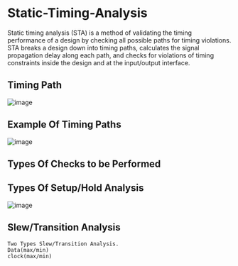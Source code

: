 # Static-Timing-Analysis
Static timing analysis (STA) is a method of validating the timing performance of a design by checking all possible paths for timing violations. STA breaks a design down into timing paths, calculates the signal propagation delay along each path, and checks for violations of timing constraints inside the design and at the input/output interface.

## Timing Path

![image](https://user-images.githubusercontent.com/110079770/190552665-bf99cee6-aba9-40b2-a0a8-101de7b8d329.png)

## Example Of Timing Paths

![image](https://user-images.githubusercontent.com/110079770/190560524-e101803d-cb67-4fc0-9532-a50b12e61c36.png)

## Types Of Checks to be Performed 

## Types Of Setup/Hold Analysis 

![image](https://user-images.githubusercontent.com/110079770/190888247-335fa2a4-0370-498c-a171-d0b9fdbfb558.png)

## Slew/Transition Analysis
 
``` 
Two Types Slew/Transition Analysis.
Data(max/min)
clock(max/min)

```

